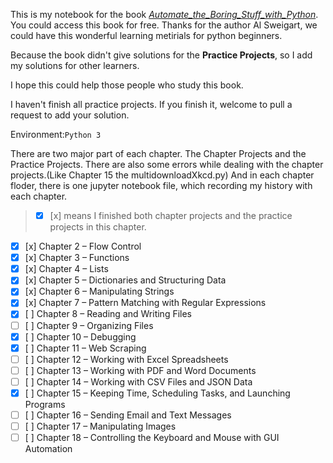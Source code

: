 This is my notebook for the book [*Automate_the_Boring_Stuff_with_Python*](https://automatetheboringstuff.com/#toc). You could access this book for free. Thanks for the author Al Sweigart, we could have this wonderful learning metirials for python beginners.

Because the book didn't give solutions for the **Practice Projects**, so I add my solutions for other learners.

I hope this could help those people who study this book.

I haven't finish all practice projects. If you finish it, welcome to pull a request to add your solution.

Environment:`Python 3`

There are two major part of each chapter. The Chapter Projects and the Practice Projects.
There are also some errors while dealing with the chapter projects.(Like Chapter 15 the multidownloadXkcd.py)
And in each chapter floder, there is one jupyter notebook file, which recording my history with each chapter.
> - [x] [x] means I finished both chapter projects and the practice projects in this chapter.

- [x] [x] Chapter 2 – Flow Control
- [x] [x] Chapter 3 – Functions
- [x] [x] Chapter 4 – Lists
- [x] [x] Chapter 5 – Dictionaries and Structuring Data
- [x] [x] Chapter 6 – Manipulating Strings
- [x] [x] Chapter 7 – Pattern Matching with Regular Expressions
- [x] [ ] Chapter 8 – Reading and Writing Files
- [ ] [ ] Chapter 9 – Organizing Files
- [x] [ ] Chapter 10 – Debugging
- [x] [ ] Chapter 11 – Web Scraping
- [ ] [ ] Chapter 12 – Working with Excel Spreadsheets
- [ ] [ ] Chapter 13 – Working with PDF and Word Documents
- [ ] [ ] Chapter 14 – Working with CSV Files and JSON Data
- [x] [ ] Chapter 15 – Keeping Time, Scheduling Tasks, and Launching Programs
- [ ] [ ] Chapter 16 – Sending Email and Text Messages
- [ ] [ ] Chapter 17 – Manipulating Images
- [ ] [ ] Chapter 18 – Controlling the Keyboard and Mouse with GUI Automation
